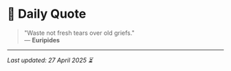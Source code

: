 # 📜 Daily Quote

> "Waste not fresh tears over old griefs."  
> — **Euripides**

---

_Last updated: 27 April 2025 ⏳_
